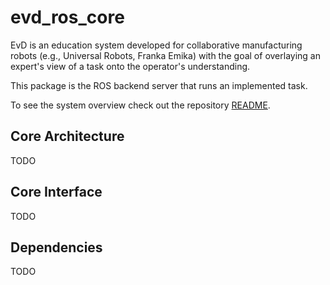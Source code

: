 # evd_ros_core
EvD is an education system developed for collaborative manufacturing robots (e.g., Universal Robots, Franka Emika) with the goal of overlaying an expert's view of a task onto the operator's understanding.

This package is the ROS backend server that runs an implemented task.

To see the system overview check out the repository [README](../README.md).

## Core Architecture
TODO

## Core Interface
TODO

## Dependencies
TODO
